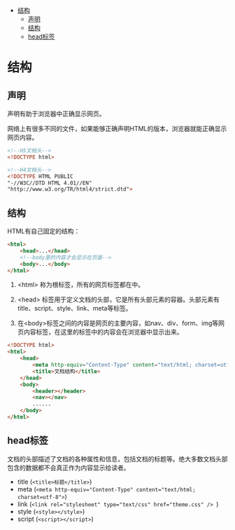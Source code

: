 <!-- TOC -->

- [结构](#结构)
    - [声明](#声明)
    - [结构](#结构-1)
    - [head标签](#head标签)

<!-- /TOC -->
<a id="markdown-结构" name="结构"></a>
# 结构
<a id="markdown-声明" name="声明"></a>
## 声明
<!DOCTYPE>声明有助于浏览器中正确显示网页。
网络上有很多不同的文件，如果能够正确声明HTML的版本，浏览器就能正确显示网页内容。
``` html
<!--H5文档头-->
<!DOCTYPE html>

<!--H4文档头-->
<!DOCTYPE HTML PUBLIC
"-//W3C//DTD HTML 4.01//EN"
"http://www.w3.org/TR/html4/strict.dtd">

```


<a id="markdown-结构-1" name="结构-1"></a>
## 结构
HTML有自己固定的结构：
``` html
<html>
    <head>...</head>
    <!--body里的内容才会显示在页面-->
    <body>...</body>
</html>
```

1. &lt;html&gt; 称为根标签，所有的网页标签都在<html></html>中。

2. &lt;head&gt; 标签用于定义文档的头部，它是所有头部元素的容器。头部元素有title、script、style、link、meta等标签。

3. 在&lt;body&gt;标签之间的内容是网页的主要内容，如nav、div、form、img等网页内容标签，在这里的标签中的内容会在浏览器中显示出来。

``` html
<!DOCTYPE html>
<html>
    <head>
        <meta http-equiv="Content-Type" content="text/html; charset=utf-8">
        <title>文档结构</title>
    </head>
    <body>
        <header></header>
        <nav></nav>
        ......
    </body>
</html>
```

<a id="markdown-head标签" name="head标签"></a>
## head标签
文档的头部描述了文档的各种属性和信息，包括文档的标题等。绝大多数文档头部包含的数据都不会真正作为内容显示给读者。
- title (`<title>标题</title>`)
- meta (`<meta http-equiv="Content-Type" content="text/html; charset=utf-8">`)
- link (`<link rel="stylesheet" type="text/css" href="theme.css" /> `)
- style (`<style></style>`)
- script (`<script></script>`)
